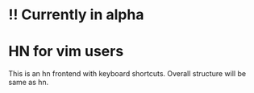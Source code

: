 # !!  Currently in alpha
# HN for vim users
This is an hn frontend with keyboard shortcuts.
Overall structure will be same as hn.
